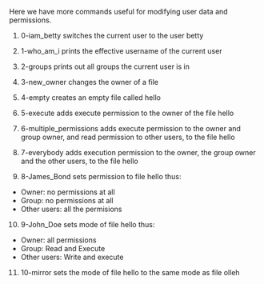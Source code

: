 Here we have more commands useful for modifying user data and permissions.


1. 0-iam_betty switches the current user to the user betty

2. 1-who_am_i prints the effective username of the current user

3. 2-groups prints out all groups the current user is in

4. 3-new_owner changes the owner of a file

5. 4-empty creates an empty file called hello

6. 5-execute adds execute permission to the owner of the file hello

7. 6-multiple_permissions adds execute permission to the owner and group owner, and read permission to other users, to the file hello

8. 7-everybody adds execution permission to the owner, the group owner and the other users, to the file hello

9. 8-James_Bond sets permission to file hello thus:
  - Owner: no permissions at all
  - Group: no permissions at all
  - Other users: all the permisions

10. 9-John_Doe sets mode of file hello thus:
  - Owner: all permissions
  - Group: Read and Execute
  - Other users: Write and execute

11. 10-mirror sets the mode of file hello to the same mode as file olleh
